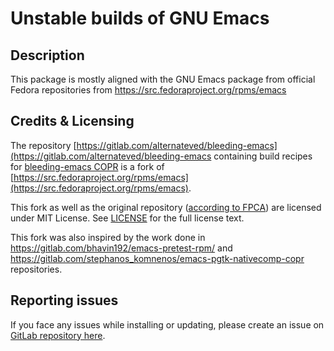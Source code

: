 # Unstable builds of GNU Emacs

## Description

This package is mostly aligned with the GNU Emacs package from official Fedora repositories from https://src.fedoraproject.org/rpms/emacs

## Credits & Licensing
The repository [https://gitlab.com/alternateved/bleeding-emacs](https://gitlab.com/alternateved/bleeding-emacs containing build recipes for [bleeding-emacs COPR](https://copr.fedorainfracloud.org/coprs/alternateved/bleeding-emacs) is a fork of [https://src.fedoraproject.org/rpms/emacs](https://src.fedoraproject.org/rpms/emacs).

This fork as well as the original repository ([according to FPCA](https://fedoraproject.org/wiki/Legal:Fedora_Project_Contributor_Agreement#Other_FAQs)) are licensed under MIT License. See [LICENSE](https://gitlab.com/alternateved/bleeding-emacs/-/blob/master/LICENSE) for the full license text.

This fork was also inspired by the work done in https://gitlab.com/bhavin192/emacs-pretest-rpm/ and https://gitlab.com/stephanos_komnenos/emacs-pgtk-nativecomp-copr repositories. 

## Reporting issues
If you face any issues while installing or updating, please create an issue on [GitLab repository here](https://gitlab.com/alternateved/bleeding-emacs).
